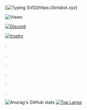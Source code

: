 [![Typing SVG](https://readme-typing-svg.herokuapp.com?font=roboto&color=%23F7C51D&size=18&vCenter=true&height=16&lines=👋+Hey+there,+I'm+Marshy.)](https://brlsbot.xyz)

![Views](https://komarev.com/ghpvc/?username=marshxan&style=flat-square&color=ff69b4)

[![Discord](https://lanyard.cnrad.dev/api/931980616344416316)](https://discord.gg/dB7aTvKfpf)
 


[![trophy](https://github-profile-trophy.vercel.app/?username=Marshxan&theme=onestar&no-bg=false&title=Organizations,Commits,Repositories)](https://github-profile-trophy.vercel.app/?username=Marshxan&theme=onestar&no-bg=false)    


.

.

.

.

.

.






![Anurag's GitHub stats](https://github-readme-stats.vercel.app/api?username=Marshxan&show_icons=true&theme=radical)          [![Top Langs](https://github-readme-stats.vercel.app/api/top-langs/?username=Marshxan&layout=compact&theme=dracula&langs_count=8)](https://github.com/anuraghazra/github-readme-stats)
